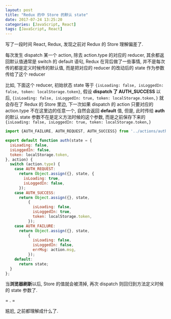 ```yaml
---
layout: post
title: "Redux 的中 Store 的默认 state"
date: 2017-07-24 13:25:20
categories: [JavaScript, React]
tags: [JavaScript, React]
---
```

<!--more-->
写了一段时间 React, Redux, 发现之前对 Redux 的 Store 理解偏差了.

每次发生 dispatch 某一个 action, 除去 action.type 的对应的 reducer, 其余都返回默认值通常是 switch 的 default 语句, Redux 在背后做了一些事情, 并不是每次传的都是定义时候传的默认值, 而是把对应的 reducer 的改动后的 state 作为参数传给了这个 reducer

比如, 下面这个 reducer, 初始状态 state 等于 `{isLoading: false, isLoggedIn: false, token: localStorage.token}`, 假设 **dispatch 了 AUTH_SUCCESS** 以后, `{isLoading: false, isLoggedIn: true, token: localStorage.token,}` 就会存在了 Redux 的 Store 里边, 下一次如果 dispatch 的 action 只要对应的 action.type 不在这里边的任意一个, 自然会返回 **default** 值, 但是, 此时传给 **auth** 的默认 state 参数不在是定义方法时候的这个参数, 而是之前保存下来的 `{isLoading: false, isLoggedIn: true, token: localStorage.token,}`


```javascript
import {AUTH_FAILURE, AUTH_REQUEST, AUTH_SUCCESS} from '../actions/auth_actions';

export default function auth(state = {
  isLoading: false,
  isLoggedIn: false,
  token: localStorage.token,
}, action) {
  switch (action.type) {
    case AUTH_REQUEST:
      return Object.assign({}, state, {
        isLoading: true,
        isLoggedIn: false,
      });
    case AUTH_SUCCESS:
      return Object.assign({}, state,
          {
            isLoading: false,
            isLoggedIn: true,
            token: localStorage.token,
          });
    case AUTH_FAILURE:
      return Object.assign({}, state,
          {
            isLoading: false,
            isLoggedIn: false,
            errMsg: action.msg,
          });
    default:
      return state;
  }
};
```

当**浏览器刷新**以后, Store 的值就会被清掉, 再次 dispatch 则回归到方法定义时候的 state 参数了.

= . = 

尴尬, 之前都理解成什么了.